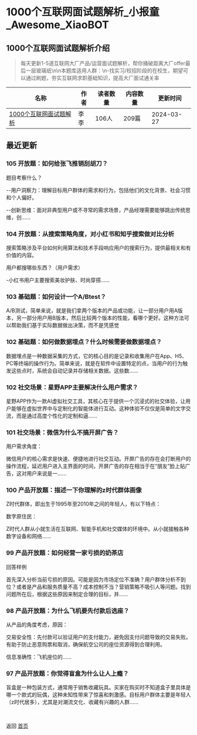 # 1000个互联网面试题解析_小报童_Awesome_XiaoBOT

## 1000个互联网面试题解析介绍
> 每天更新1-5道互联网大厂产品/运营面试题解析，帮你捅破距离大厂offer最后一层玻璃纸\n\n本题库适用人群：\n-找实习/校招阶段的在校生，期望可以通过刷题，夯实互联网求职基础知识，提高大厂面试通关率  
  


|名称|作者|读者数量|内容数量|更新时间|
|---|---|---|---|---|
|[1000个互联网面试题解析](https://xiaobot.net/p/lalalaha?refer=0b133df9-27dc-423b-8101-639049001c13)|李李|106人|209篇|2024-03-27|

## 最近更新
### 105 开放题：如何给张飞推销刮胡刀？

题目考察什么？

\--用户洞察力：理解目标用户群体的需求和行为，包括他们的文化背景、社会习惯和个人偏好。

\--创新思维：面对非典型用户或不寻常的需求场景，产品经理需要能够跳出传统思维，创......

### 104 开放题：从搜索策略角度，对小红书和知乎搜索做对比分析

搜索策略涉及平台如何利用算法和技术手段响应用户的搜索行为，提供最相关和有价值的内容。

用户都搜哪些东西？（用户需求）

-小红书用户主要搜索美妆护肤、时尚穿搭......

### 103 基础题：如何设计一个A/Btest？

A/B测试，简单来说，就是我们拿两个版本的产品或功能，让一部分用户用A版本，另一部分用户用B版本，然后比较两个版本的性能，看哪个更好。这种方法可以帮助我们基于实际数据做出决策，而不是凭感觉

### 102 基础题：如何做数据埋点？什么时候需要做数据埋点？

数据埋点是一种数据采集的方式，它的核心目的是记录和收集用户在App、H5、PC等终端的操作行为。简单来说，就是在软件中设置特定的点，当用户的行为触发这些点时，系统会自动记录并存储相关数据。这些数......

### 102 社交场景：星野APP主要解决什么用户需求？

星野APP作为一款AI虚拟社交工具，其核心在于提供一个沉浸式的社交体验，让用户能够在虚拟世界中与定制化的智能体进行互动。这种体验不仅仅是简单的文字交流，而是通过高度个性化的定制和逼......

### 101 社交场景：微信为什么不搞开屏广告？

用户需求角度：

微信用户的核心需求是快速、便捷地进行社交互动。开屏广告的存在会打断用户的操作流程，延迟用户进入主界面的时间，开屏广告的存在相当于在“朋友”脸上贴广告，这对用户来说是一......

### 100 产品开放题：描述一下你理解的z时代群体画像

Z时代群体，即出生于1995年至2010年之间的年轻人，有以下特点：

数字原住民：

Z时代人群从小就生活在互联网、智能手机和社交媒体的环境中。从小就接触各种数字设备和网络......

### 99 产品开放题：如何经营一家亏损的奶茶店

回答样例

首先深入分析当前亏损的原因。可能是因为市场定位不准确？用户群体分析不到位？或者是产品和服务质量不高？成本控制不当？营销策略不吸引人等问题。找到问题所在后，根据这些原因来制定合理的目标，并......

### 98 产品开放题：为什么飞机要先付款后选座？

从产品的角度考虑，原因：

交易安全性：先付款可以验证用户的支付能力，避免因支付问题导致的交易失败。有助于防止恶意购票和取消，确保航空公司的座位资源得到合理利用。

信息准确性：飞机座位的......

### 97 产品开放题：你觉得盲盒为什么让人上瘾？

盲盒是一种包装方式，通常用于销售收藏玩具。买家在购买时不知道盒子里具体是哪一个款式的玩偶，这种未知性带来了惊喜和刺激感。目标用户群体主要是年轻人（z时代居多），尤其是对潮流文化、收藏有兴趣的人群......


<a href="https://github.com/Reno9527/awesome-xiaobot" style="color: white; text-decoration: none;">awesome-xiaobot</a>

返回 [首页](../README.md)
